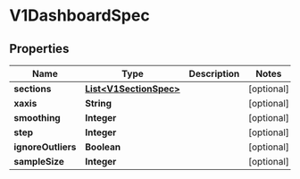 

# V1DashboardSpec


## Properties

| Name | Type | Description | Notes |
|------------ | ------------- | ------------- | -------------|
|**sections** | [**List&lt;V1SectionSpec&gt;**](V1SectionSpec.md) |  |  [optional] |
|**xaxis** | **String** |  |  [optional] |
|**smoothing** | **Integer** |  |  [optional] |
|**step** | **Integer** |  |  [optional] |
|**ignoreOutliers** | **Boolean** |  |  [optional] |
|**sampleSize** | **Integer** |  |  [optional] |



